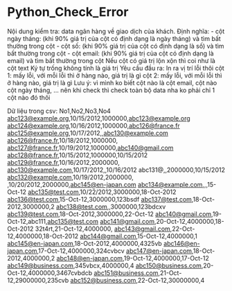 # Python_Check_Error
Nội dung kiểm tra: data ngân hàng về giao dịch của khách.  Định nghĩa: - cột ngày tháng: (khi 90% giá trị của cột có định dạng là ngày tháng) và tìm bất thường trong cột - cột số: (khi 90% giá trị của cột có định dạng là số) và tìm bất thường trong cột - cột email: (khi 90% giá trị của cột có định dạng là email) và tìm bất thường trong cột  Nếu cột có giá trị lộn xộn thì coi như là cột text  Ký tự trống không tính là giá trị
Yêu cầu đầu ra:
In ra vị trí lỗi thôi
cột 1: mấy lỗi, với mỗi lỗi thì ở hàng nào, giá trị là gì
cột 2: mấy lỗi, với mỗi lỗi thì ở hàng nào, giá trị là gì
Lưu ý:
vì mình ko biết cột nào là cột email, cột nào cột ngày tháng, ...
nên khi check thì check toàn bộ data nha ko phải chỉ 1 cột nào đó thôi

Dữ liệu trong csv:
No1,No2,No3,No4
abc123@example.org,10/15/2012,1000000,abc123@example.org
abc124@example.org,10/16/2012,1000000,abc126@france.fr
abc125@example.org,10/17/2012,,abc130@example.com
abc126@france.fr,10/18/2012,1000000,
abc127@france.fr,10/19/2012,1000000,abc140@gmail.com
abc128@france.fr,10/15/2012,1000000,10/15/2012
abc129@france.fr,10/16/2012,2000000,
abc130@example.com,10/17/2012,,10/16/2012
abc131@,,2000000,10/15/2012
abc132@example.com,10/19/2012,2000000,
,10/20/2012,2000000,abc145@en-japan.com
abc134@example.com,,,15-Oct-12
abc135@test.com,10/22/2012,3000000,18-Oct-2012
abc136@test.com,15-Oct-12,3000000,123bsdf
abc137@test.com,18-Oct-2012,3000000,2
abc138@test.com,,3000000,123bdcxv
abc139@test.com,18-Oct-2012,3000000,22-Oct-12
abc140@gmail.com,19-Oct-12,abc111,abc135@test.com
abc141@gmail.com,20-Oct-12,4000000,18-Oct-2012
32t4rt,21-Oct-12,4000000,
abc143@gmail.com,22-Oct-12,4000000,18-Oct-2012
abc144@gmail.com,15-Oct-12,4000000,1
abc145@en-japan.com,18-Oct-2012,4000000,4325vb
abc146@en-japan.com,17-Oct-12,4000000,324cvbcv
abc147@en-japan.com,18-Oct-2012,4000000,2
abc148@en-japan.com,19-Oct-12,4000000,17-Oct-12
abc149@business.com,345vbcx,4000000,4
abc150@business.com,20-Oct-12,4000000,3467cvbdcb
abc151@business.com,21-Oct-12,29000000,235cvb
abc152@business.com,22-Oct-12,30000000,4

